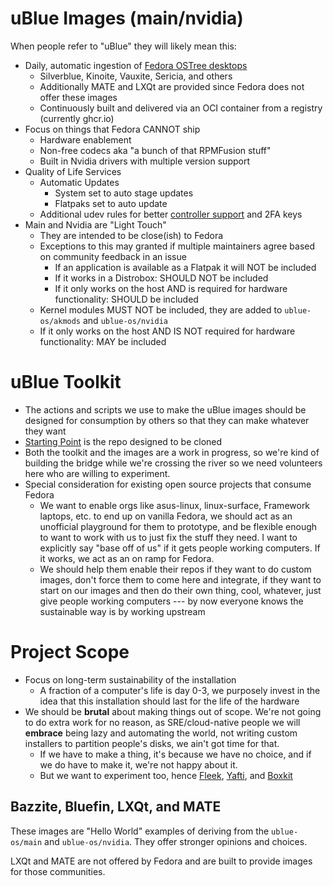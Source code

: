 # uBlue Images (main/nvidia)

When people refer to "uBlue" they will likely mean this: 

- Daily, automatic ingestion of [Fedora OSTree desktops](https://quay.io/organization/fedora-ostree-desktops/)
    - Silverblue, Kinoite, Vauxite, Sericia, and others
    - Additionally MATE and LXQt are provided since Fedora does not offer these images
    - Continuously built and delivered via an OCI container from a registry (currently ghcr.io)
- Focus on things that Fedora CANNOT ship
    - Hardware enablement
    - Non-free codecs aka "a bunch of that RPMFusion stuff"
    - Built in Nvidia drivers with multiple version support
- Quality of Life Services
    - Automatic Updates
      - System set to auto stage updates
      - Flatpaks set to auto update 
    - Additional udev rules for better [controller support](https://github.com/ublue-os/config#udev-rules) and 2FA keys
- Main and Nvidia are "Light Touch"
    - They are intended to be close(ish) to Fedora
    - Exceptions to this may granted if multiple maintainers agree based on community feedback in an issue
      - If an application is available as a Flatpak it will NOT be included
      - If it works in a Distrobox: SHOULD NOT be included
      - If it only works on the host AND is required for hardware functionality: SHOULD be included
    - Kernel modules MUST NOT be included, they are added to `ublue-os/akmods` and `ublue-os/nvidia`
    - If it only works on the host AND IS NOT required for hardware functionality: MAY be included

# uBlue Toolkit

- The actions and scripts we use to make the uBlue images should be designed for consumption by others so that they can make whatever they want 
- [Starting Point](https://github.com/ublue-os/startingpoint) is the repo designed to be cloned
- Both the toolkit and the images are a work in progress, so we're kind of building the bridge while we're crossing the river so we need volunteers here who are willing to experiment.
- Special consideration for existing open source projects that consume Fedora  
    - We want to enable orgs like asus-linux, linux-surface, Framework laptops, etc. to end up on vanilla Fedora, we should act as an unofficial playground for them to prototype, and be flexible enough to want to work with us to just fix the stuff they need. I want to explicitly say "base off of us" if it gets people working computers. If it works, we act as an on ramp for Fedora. 
    - We should help them enable their repos if they want to do custom images, don't force them to come here and integrate, if they want to start on our images and then do their own thing, cool, whatever, just give people working computers --- by now everyone knows the sustainable way is by working upstream

# Project Scope

- Focus on long-term sustainability of the installation
    - A fraction of a computer's life is day 0-3, we purposely invest in the idea that this installation should last for the life of the hardware
- We should be **brutal** about making things out of scope. We're not going to do extra work for no reason, as SRE/cloud-native people we will **embrace** being lazy and automating the world, not writing custom installers to partition people's disks, we ain't got time for that.
    - If we have to make a thing, it's because we have no choice, and if we do have to make it, we're not happy about it.
    - But we want to experiment too, hence [Fleek](https://getfleek.dev/), [Yafti](https://github.com/ublue-os/yafti), and [Boxkit](https://github.com/ublue-os/boxkit)

## Bazzite, Bluefin, LXQt, and MATE

These images are "Hello World" examples of deriving from the `ublue-os/main` and `ublue-os/nvidia`. They offer stronger opinions and choices.

LXQt and MATE are not offered by Fedora and are built to provide images for those communities.
